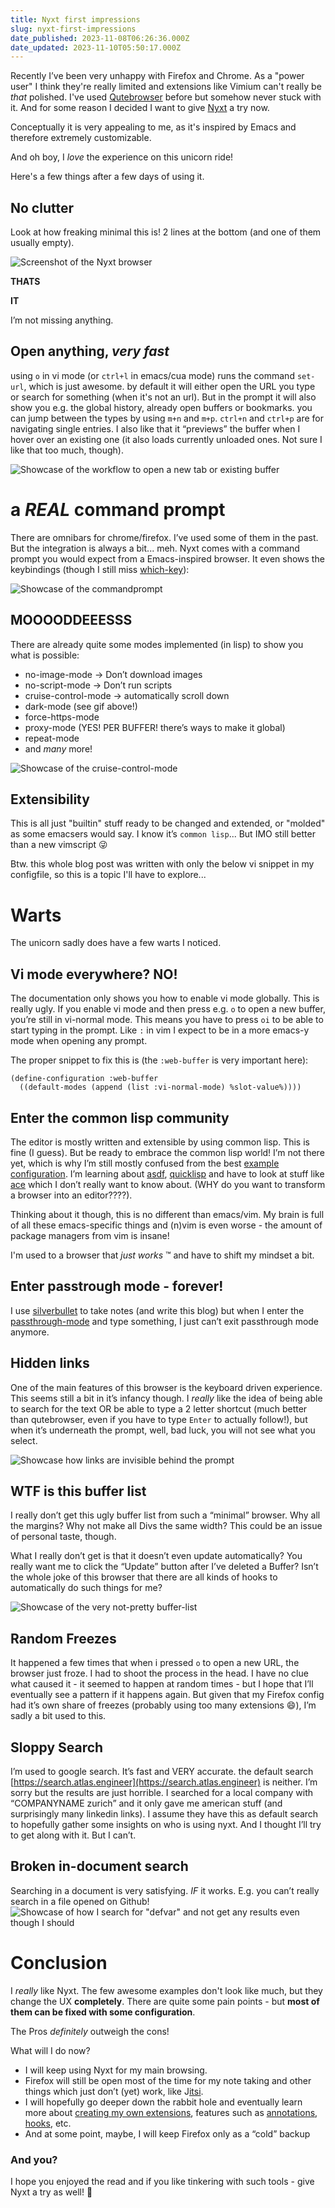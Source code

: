 ```yaml
---
title: Nyxt first impressions
slug: nyxt-first-impressions
date_published: 2023-11-08T06:26:36.000Z
date_updated: 2023-11-10T05:50:17.000Z
---
```


Recently I’ve been very unhappy with Firefox and Chrome. As a "power user" I think they're really limited and extensions like Vimium can't really be *that* polished.
I've used [Qutebrowser](https://qutebrowser.org/) before but somehow never stuck with it.
And for some reason I decided I want to give [Nyxt](https://nyxt.atlas.engineer/) a try now.

Conceptually it is very appealing to me, as it's inspired by Emacs and therefore extremely customizable.

And oh boy, I *love* the experience on this unicorn ride!

Here's a few things after a few days of using it.

## No clutter

Look at how freaking minimal this is! 2 lines at the bottom (and one of them usually empty).

![Screenshot of the Nyxt browser](/assets/images/nyxt_view.png)

**THATS**

**IT**

I’m not missing anything.

## Open anything, *very fast*

using `o` in vi mode (or `ctrl+l` in emacs/cua mode) runs the command `set-url`, which is just awesome. by default it will either open the URL you type or search for something (when it's not an url).
But in the prompt it will also show you e.g. the global history, already open buffers or bookmarks. you can jump between the types by using `m+n` and `m+p`. `ctrl+n` and `ctrl+p` are for navigating single entries.
I also like that it “previews” the buffer when I hover over an existing one (it also loads currently unloaded ones. Not sure I like that too much, though).

![Showcase of the workflow to open a new tab or existing buffer](/assets/images/2023-10-12-14-59_nyxt_awesome_open-1.gif)

# a *REAL* command prompt

There are omnibars for chrome/firefox. I’ve used some of them in the past. But the integration is always a bit... meh. Nyxt comes with a command prompt you would expect from a Emacs-inspired browser. It even shows the keybindings (though I still miss [which-key](https://github.com/justbur/emacs-which-key)):

![Showcase of the commandprompt](/assets/images/2023-10-12_13-17-08_nyxt_command_prompt.gif)

## MOOOODDEEESSS

There are already quite some modes implemented (in lisp) to show you what is possible:

- no-image-mode -> Don’t download images
- no-script-mode -> Don’t run scripts
- cruise-control-mode -> automatically scroll down
- dark-mode (see gif above!)
- force-https-mode
- proxy-mode (YES! PER BUFFER! there’s ways to make it global)
- repeat-mode
- and *many* more!

![Showcase of the cruise-control-mode](/assets/images/2023-10-12-15-25_nyxt_cruise_mode.gif)

## Extensibility

This is all just "builtin" stuff ready to be changed and extended, or "molded" as some emacsers would say.
I know it’s `common lisp`... But IMO still better than a new vimscript 😜

Btw. this whole blog post was written with only the below vi snippet in my configfile, so this is a topic I'll have to explore...

# Warts

The unicorn sadly does have a few warts I noticed.

## Vi mode everywhere? NO!

The documentation only shows you how to enable vi mode globally. This is really ugly. If you enable vi mode and then press e.g. `o` to open a new buffer, you’re still in vi-normal mode. This means you have to press `oi` to be able to start typing in the prompt. Like `:` in vim I expect to be in a more emacs-y mode when opening any prompt.

The proper snippet to fix this is (the `:web-buffer` is very important here):

    (define-configuration :web-buffer
      ((default-modes (append (list :vi-normal-mode) %slot-value%))))
    

## Enter the common lisp community

The editor is mostly written and extensible by using common lisp. This is fine (I guess). But be ready to embrace the common lisp world! I’m not there yet, which is why I’m still mostly confused from the best [example configuration](https://github.com/aartaka/nyxt-config).
I’m learning about [asdf](https://asdf.common-lisp.dev/), [quicklisp](https://www.quicklisp.org/) and have to look at stuff like [ace](https://github.com/atlas-engineer/nx-ace/tree/master) which I don’t really want to know about. (WHY do you want to transform a browser into an editor????).

Thinking about it though, this is no different than emacs/vim. My brain is full of all these emacs-specific things and (n)vim is even worse - the amount of package managers from vim is insane!

I'm used to a browser that *just works* ™️ and have to shift my mindset a bit.

## Enter passtrough mode - forever!

I use [silverbullet](https://silverbullet.md) to take notes (and write this blog) but when I enter the [passthrough-mode](https://nyxt.atlas.engineer/documentation#passthrough-mode) and type something, I just can’t exit passthrough mode anymore.

## Hidden links

One of the main features of this browser is the keyboard driven experience. This seems still a bit in it’s infancy though. I *really* like the idea of being able to search for the text OR be able to type a 2 letter shortcut (much better than qutebrowser, even if you have to type `Enter` to actually follow!), but when it’s underneath the prompt, well, bad luck, you will not see what you select.

![Showcase how links are invisible behind the prompt](/assets/images/2023-10-12-14-43_nyxt_bottom.gif)

## WTF is this buffer list

I really don’t get this ugly buffer list from such a “minimal” browser. Why all the margins? Why not make all Divs the same width?
This could be an issue of personal taste, though.

What I really don’t get is that it doesn’t even update automatically? You really want me to click the “Update” button after I’ve deleted a Buffer?
Isn’t the whole joke of this browser that there are all kinds of hooks to automatically do such things for me?

![Showcase of the very not-pretty buffer-list](/assets/images/2023-10-12_12-46-46_ugly_buffer_list.png)

## Random Freezes

It happened a few times that when i pressed `o` to open a new URL, the browser just froze. I had to shoot the process in the head. I have no clue what caused it - it seemed to happen at random times - but I hope that I’ll eventually see a pattern if it happens again. But given that my Firefox config had it’s own share of freezes (probably using too many extensions 😄), I’m sadly a bit used to this.

## Sloppy Search

I’m used to google search. It’s fast and VERY accurate. the default search [https://search.atlas.engineer](https://search.atlas.engineer) is neither. I’m sorry but the results are just horrible. I searched for a local company with “COMPANYNAME zurich” and it only gave me american stuff (and surprisingly many linkedin links).
I assume they have this as default search to hopefully gather some insights on who is using nyxt. And I thought I’ll try to get along with it. But I can’t.

## Broken in-document search

Searching in a document is very satisfying. *IF* it works. E.g. you can’t really search in a file opened on Github!
![Showcase of how I search for &quot;defvar&quot; and not get any results even though I should](/assets/images/2023-10-13_nyxt_search-1.gif)

# Conclusion

I *really* like Nyxt. The few awesome examples don't look like much, but they change the UX **completely**.
There are quite some pain points - but **most of them can be fixed with some configuration**.

The Pros *definitely* outweigh the cons! 

What will I do now?

- I will keep using Nyxt for my main browsing.
- Firefox will still be open most of the time for my note taking and other things which just don’t (yet) work, like J[itsi](https://jitsi.org/).
- I will hopefully go deeper down the rabbit hole and eventually learn more about [creating my own extensions](https://nyxt.atlas.engineer/article/nyxt-extensions-tutorial.org), features such as [annotations](https://nyxt.atlas.engineer/article/annotations.org), [hooks](https://nyxt.atlas.engineer/documentation#hooks), etc.
- And at some point, maybe, I will keep Firefox only as a “cold” backup

### And you?

I hope you enjoyed the read and if you like tinkering with such tools - give Nyxt a try as well! 🙂
